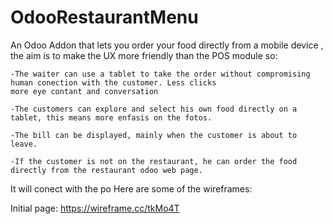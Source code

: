# OdooRestaurantMenu
An Odoo Addon that lets you order your food directly from a mobile device , the aim is to make the UX more 
friendly than the POS module so:

    -The waiter can use a tablet to take the order without compromising human conection with the customer. Less clicks 
    more eye contant and conversation
  
    -The customers can explore and select his own food directly on a tablet, this means more enfasis on the fotos.
    
    -The bill can be displayed, mainly when the customer is about to leave.
    
    -If the customer is not on the restaurant, he can order the food directly from the restaurant odoo web page.

It will conect with the po
Here are some of the wireframes:

Initial page: https://wireframe.cc/tkMo4T
